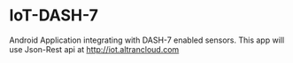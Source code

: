 IoT-DASH-7
==========

Android Application integrating with DASH-7 enabled sensors. This app will use Json-Rest api at http://iot.altrancloud.com
